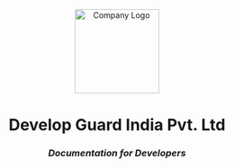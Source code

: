 <div align="center">
  <img src="https://developguardindia.com/static/img/logo.png" alt="Company Logo" width="150">
  
  # **Develop Guard India Pvt. Ltd**
  
  ### *Documentation for Developers*
</div>
